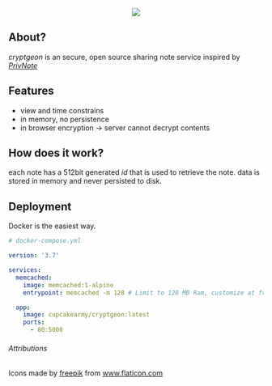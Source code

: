 <p align="center">
<img src="./design/github.svg">
</p>

## About?

_cryptgeon_ is an secure, open source sharing note service inspired by [_PrivNote_](https://privnote.com)

## Features

- view and time constrains
- in memory, no persistence
- in browser encryption → server cannot decrypt contents

## How does it work?

each note has a 512bit generated <i>id</i> that is used to retrieve the note. data is stored in memory and never persisted to disk.

## Deployment

Docker is the easiest way.

```yaml
# docker-compose.yml

version: '3.7'

services:
  memcached:
    image: memcached:1-alpine
    entrypoint: memcached -m 128 # Limit to 128 MB Ram, customize at free will.

  app:
    image: cupcakearmy/cryptgeon:latest
    ports:
      - 80:5000
```

###### Attributions

Icons made by <a href="https://www.freepik.com" title="Freepik">freepik</a> from <a href="https://www.flaticon.com/" title="Flaticon">www.flaticon.com</a>
